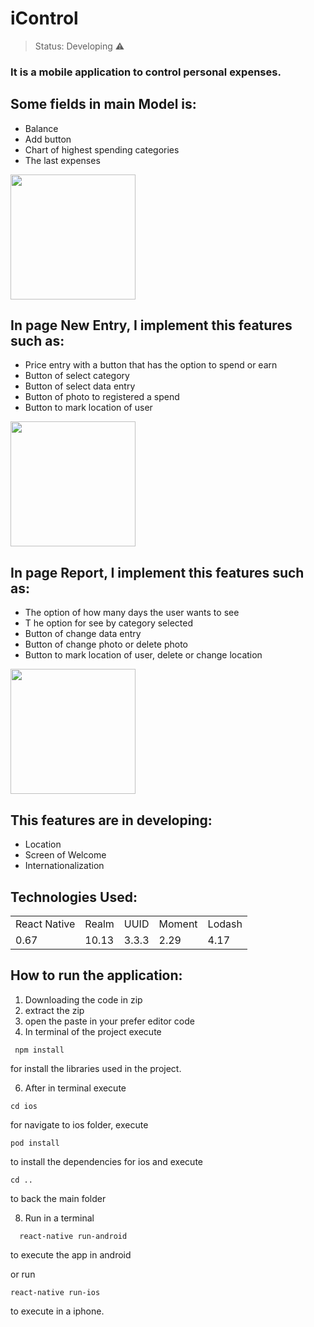 <h1>iControl</h1>

> Status: Developing ⚠️

### It is a mobile application to control personal expenses.

## Some fields in main Model is:

+ Balance
+ Add button
+ Chart of highest spending categories
+ The last expenses

<img src="https://user-images.githubusercontent.com/69877839/156898049-6db3d555-ce64-4290-a32d-24ebd973f1b3.jpeg" width="200" >

## In page New Entry, I implement this features such as:

+ Price entry with a button that has the option to spend or earn
+ Button of select category
+ Button of select data entry
+ Button of photo to registered a spend
+ Button to mark location of user

<img src="https://user-images.githubusercontent.com/69877839/156898079-600aa03d-58da-4acc-a030-deb2a7d07f8e.jpeg" width="200" >

## In page Report, I implement this features such as:

+ The option of how many days the user wants to see
+ T he option for see by category selected
+ Button of change data entry
+ Button of change photo or delete photo
+ Button to mark location of user, delete or change location

<img src="https://user-images.githubusercontent.com/69877839/156898178-687614b1-e33d-4275-a177-464ea3f71d9c.jpeg" width="200" >

## This features are in developing: 

* Location
* Screen of Welcome
* Internationalization

<h2> Technologies Used:</h2>

<table>
  <tr>
    <td>React Native</td>
    <td>Realm</td>
    <td>UUID</td>
    <td>Moment</td>
    <td>Lodash</td>
  </tr>
  <tr>
    <td>0.67</td>
    <td>10.13</td>
    <td>3.3.3</td>
    <td>2.29</td>
    <td>4.17</td>
  </tr>
</table>

## How to run the application:

1) Downloading the code in zip
2) extract the zip
3) open the paste in your prefer editor code
4) In terminal of the project execute
```
 npm install 
```
 for install the libraries used in the project.
 
6) After in terminal execute 
```
cd ios 
```
for navigate to ios folder, 
 execute 
 ```
 pod install 
 ```
 to install the dependencies for ios and execute 
 ```
 cd .. 
 ```
 to back the main folder
 
8) Run in a terminal 
```
  react-native run-android 
 ```
to execute the app in android 

or run 
```
react-native run-ios 
```
to execute in a iphone.
